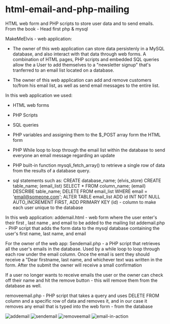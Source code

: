 # html-email-and-php-mailing
HTML web form and PHP scripts to store user data and to send emails.
From the book - Head first php & mysql

MakeMeElvis - web application:

- The owner of this web application can store data persistenly in a MySQL database, and
also interact with that data through web forms. A combination of HTML pages, PHP scripts and
embedded SQL queries allow the a User to add themselves to a "newsletter signup" that's tranferred
to an email list located on a database.

- The owner of this web application can add and remove customers to/from his email list, as well
as send email messages to the entire list. 

In this web application we used:
- HTML web forms
- PHP Scripts
- SQL queries

- PHP variables and assigning them to the $_POST array form the HTML form
- PHP While loop to loop through the email list within the 
database to send everyone an email message regarding an update
- PHP built-in function mysqli_fetch_array() to retrieve a single row of data from the
results of a database query.

- sql statements such as: 
CREATE database_name; (elvis_store)
CREATE table_name; (email_list)
SELECT * FROM column_name; (email)
DESCRIBE table_name; 
DELETE FROM email_list WHERE email = 'email@someone.com';
ALTER TABLE email_list ADD id INT NOT NULL AUTO_INCREMENT FIRST, ADD PRIMARY KEY (id) - column to make each user unique to the database

In this web application:
addemail.html - web form where the user enter's their first , last name , and email to be added
to the mailing list
addemail.php - PHP script that adds the form data to the mysql database containing the user's
first name, last name, and email

For the owner of the web app:
Sendemail.php - a PHP script that retrieves all the user's emails in the
database. Used by a while loop to loop through each row under the email column.
Once the email is sent they should receive a "Dear firstname, last name, and 
whichever text was written in the form. After the submit the owner will receive
a small confirmation

If a user no longer wants to receive emails the user or the owner can check off their name and hit the remove button - this will remove them from the database as well.

removeemail.php - PHP script that takes a query and uses DELETE FROM column
and a specific row of data and removes it, and in our case it removes any email
that is typed into the web form - from the database

![addemail](https://user-images.githubusercontent.com/12597841/113635018-6e777180-964a-11eb-8db2-eb9362d2e200.png)
![sendemail](https://user-images.githubusercontent.com/12597841/113635026-720af880-964a-11eb-8135-3fd8bf262e53.png)
![removeemail](https://user-images.githubusercontent.com/12597841/114636626-03f5af80-9ca2-11eb-929a-294511aa1eee.png)
![email-in-action](https://user-images.githubusercontent.com/12597841/113635043-78997000-964a-11eb-9118-e0a4b61a325c.png)
